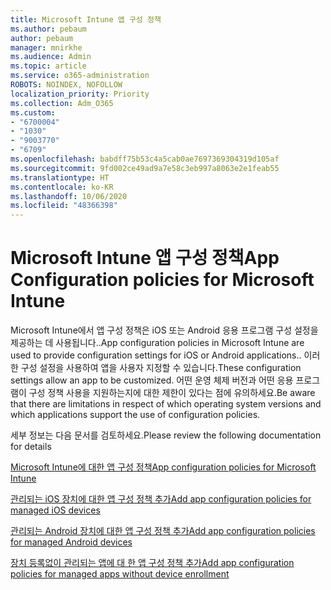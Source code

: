 ```yaml
---
title: Microsoft Intune 앱 구성 정책
ms.author: pebaum
author: pebaum
manager: mnirkhe
ms.audience: Admin
ms.topic: article
ms.service: o365-administration
ROBOTS: NOINDEX, NOFOLLOW
localization_priority: Priority
ms.collection: Adm_O365
ms.custom:
- "6700004"
- "1030"
- "9003770"
- "6709"
ms.openlocfilehash: babdff75b53c4a5cab0ae7697369304319d105af
ms.sourcegitcommit: 9fd002ce49ad9a7e58c3eb997a8063e2e1feab55
ms.translationtype: HT
ms.contentlocale: ko-KR
ms.lasthandoff: 10/06/2020
ms.locfileid: "48366398"
---
```

# <a name="app-configuration-policies-for-microsoft-intune"></a><span data-ttu-id="fccf9-102">Microsoft Intune 앱 구성 정책</span><span class="sxs-lookup"><span data-stu-id="fccf9-102">App Configuration policies for Microsoft Intune</span></span>

<span data-ttu-id="fccf9-103">Microsoft Intune에서 앱 구성 정책은 iOS 또는 Android 응용 프로그램 구성 설정을 제공하는 데 사용됩니다..</span><span class="sxs-lookup"><span data-stu-id="fccf9-103">App configuration policies in Microsoft Intune are used to provide configuration settings for iOS or Android applications..</span></span> <span data-ttu-id="fccf9-104">이러한 구성 설정을 사용하여 앱을 사용자 지정할 수 있습니다.</span><span class="sxs-lookup"><span data-stu-id="fccf9-104">These configuration settings allow an app to be customized.</span></span> <span data-ttu-id="fccf9-105">어떤 운영 체제 버전과 어떤 응용 프로그램이 구성 정책 사용을 지원하는지에 대한 제한이 있다는 점에 유의하세요.</span><span class="sxs-lookup"><span data-stu-id="fccf9-105">Be aware that there are limitations in respect of which operating system versions and which applications support the use of configuration policies.</span></span>

<span data-ttu-id="fccf9-106">세부 정보는 다음 문서를 검토하세요.</span><span class="sxs-lookup"><span data-stu-id="fccf9-106">Please review the following documentation for details</span></span>

[<span data-ttu-id="fccf9-107">Microsoft Intune에 대한 앱 구성 정책</span><span class="sxs-lookup"><span data-stu-id="fccf9-107">App configuration policies for Microsoft Intune</span></span>](https://docs.microsoft.com/intune/app-configuration-policies-overview)  

[<span data-ttu-id="fccf9-108">관리되는 iOS 장치에 대한 앱 구성 정책 추가</span><span class="sxs-lookup"><span data-stu-id="fccf9-108">Add app configuration policies for managed iOS devices</span></span>](https://docs.microsoft.com/intune/app-configuration-policies-use-ios)  

[<span data-ttu-id="fccf9-109">관리되는 Android 장치에 대한 앱 구성 정책 추가</span><span class="sxs-lookup"><span data-stu-id="fccf9-109">Add app configuration policies for managed Android devices</span></span>](https://docs.microsoft.com/intune/app-configuration-policies-use-android)

[<span data-ttu-id="fccf9-110">장치 등록없이 관리되는 앱에 대 한 앱 구성 정책 추가</span><span class="sxs-lookup"><span data-stu-id="fccf9-110">Add app configuration policies for managed apps without device enrollment</span></span>](https://docs.microsoft.com/intune/app-configuration-policies-managed-app)
